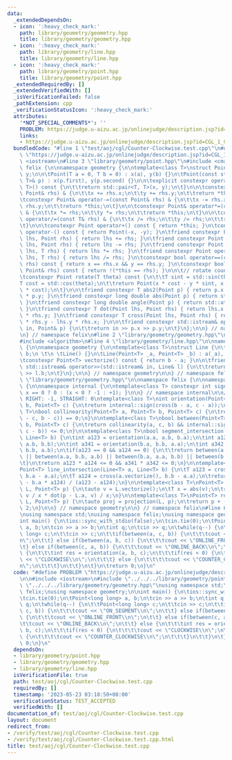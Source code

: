 ```yaml
---
data:
  _extendedDependsOn:
  - icon: ':heavy_check_mark:'
    path: library/geometry/geometry.hpp
    title: library/geometry/geometry.hpp
  - icon: ':heavy_check_mark:'
    path: library/geometry/line.hpp
    title: library/geometry/line.hpp
  - icon: ':heavy_check_mark:'
    path: library/geometry/point.hpp
    title: library/geometry/point.hpp
  _extendedRequiredBy: []
  _extendedVerifiedWith: []
  _isVerificationFailed: false
  _pathExtension: cpp
  _verificationStatusIcon: ':heavy_check_mark:'
  attributes:
    '*NOT_SPECIAL_COMMENTS*': ''
    PROBLEM: https://judge.u-aizu.ac.jp/onlinejudge/description.jsp?id=CGL_1_C
    links:
    - https://judge.u-aizu.ac.jp/onlinejudge/description.jsp?id=CGL_1_C
  bundledCode: "#line 1 \"test/aoj/cgl/Counter-Clockwise.test.cpp\"\n#define PROBLEM\
    \ \"https://judge.u-aizu.ac.jp/onlinejudge/description.jsp?id=CGL_1_C\"\n\n#include\
    \ <iostream>\n#line 3 \"library/geometry/point.hpp\"\n#include <cmath>\n\nnamespace\
    \ felix {\n\nnamespace geometry {\n\ntemplate<class T>\nstruct Point {\n\tT x,\
    \ y;\n\n\tPoint(T a = 0, T b = 0) : x(a), y(b) {}\n\tPoint(const std::pair<T,\
    \ T>& p) : x(p.first), y(p.second) {}\n\n\texplicit constexpr operator std::pair<T,\
    \ T>() const {\n\t\treturn std::pair<T, T>(x, y);\n\t}\n\n\tconstexpr Point& operator+=(const\
    \ Point& rhs) & {\n\t\tx += rhs.x;\n\t\ty += rhs.y;\n\t\treturn *this;\n\t}\n\n\
    \tconstexpr Point& operator-=(const Point& rhs) & {\n\t\tx -= rhs.x;\n\t\ty -=\
    \ rhs.y;\n\t\treturn *this;\n\t}\n\n\tconstexpr Point& operator*=(const T& rhs)\
    \ & {\n\t\tx *= rhs;\n\t\ty *= rhs;\n\t\treturn *this;\n\t}\n\n\tconstexpr Point&\
    \ operator/=(const T& rhs) & {\n\t\tx /= rhs;\n\t\ty /= rhs;\n\t\treturn *this;\n\
    \t}\n\n\tconstexpr Point operator+() const { return *this; }\n\tconstexpr Point\
    \ operator-() const { return Point(-x, -y); }\n\tfriend constexpr Point operator+(Point\
    \ lhs, Point rhs) { return lhs += rhs; }\n\tfriend constexpr Point operator-(Point\
    \ lhs, Point rhs) { return lhs -= rhs; }\n\tfriend constexpr Point operator*(Point\
    \ lhs, T rhs) { return lhs *= rhs; }\n\tfriend constexpr Point operator/(Point\
    \ lhs, T rhs) { return lhs /= rhs; }\n\tconstexpr bool operator==(const Point&\
    \ rhs) const { return x == rhs.x && y == rhs.y; }\n\tconstexpr bool operator!=(const\
    \ Point& rhs) const { return !(*this == rhs); }\n\n\t// rotate counter-clockwise\n\
    \tconstexpr Point rotate(T theta) const {\n\t\tT sint = std::sin(theta);\n\t\t\
    T cost = std::cos(theta);\n\t\treturn Point(x * cost - y * sint, x * sint + y\
    \ * cost);\n\t}\n\n\tfriend constexpr T abs2(Point p) { return p.x * p.x + p.y\
    \ * p.y; }\n\tfriend constexpr long double abs(Point p) { return std::sqrt(abs2(p));\
    \ }\n\tfriend constexpr long double angle(Point p) { return std::atan2(p.y, p.x);\
    \ }\n\tfriend constexpr T dot(Point lhs, Point rhs) { return lhs.x * rhs.x + lhs.y\
    \ * rhs.y; }\n\tfriend constexpr T cross(Point lhs, Point rhs) { return lhs.x\
    \ * rhs.y - lhs.y * rhs.x; }\n\n\tfriend constexpr std::istream& operator>>(std::istream&\
    \ in, Point& p) {\n\t\treturn in >> p.x >> p.y;\n\t}\n};\n\n} // namespace geometry\n\
    \n} // namespace felix\n#line 2 \"library/geometry/geometry.hpp\"\n#include <vector>\n\
    #include <algorithm>\n#line 4 \"library/geometry/line.hpp\"\n\nnamespace felix\
    \ {\n\nnamespace geometry {\n\ntemplate<class T>\nstruct Line {\n\tPoint<T> a,\
    \ b;\n \t\n \tLine() {}\n\tLine(Point<T> _a, Point<T> _b) : a(_a), b(_b) {}\n\n\
    \tconstexpr Point<T> vectorize() const { return b - a; }\n\n\tfriend constexpr\
    \ std::istream& operator>>(std::istream& in, Line& l) {\n\t\treturn in >> l.a\
    \ >> l.b;\n\t}\n};\n\n} // namespace geometry\n\n} // namespace felix\n#line 6\
    \ \"library/geometry/geometry.hpp\"\n\nnamespace felix {\n\nnamespace geometry\
    \ {\n\nnamespace internal {\n\ntemplate<class T> constexpr int sign(T x) { return\
    \ x == 0 ? 0 : (x < 0 ? -1 : +1); }\n\n} // namespace internal\n\n// LEFT: +1,\
    \ RIGHT: -1, STRAIGHT: 0\ntemplate<class T>\nint orientation(Point<T> a, Point<T>\
    \ b, Point<T> c) {\n\treturn internal::sign(cross(b - a, c - a));\n}\n\ntemplate<class\
    \ T>\nbool collinearity(Point<T> a, Point<T> b, Point<T> c) {\n\treturn internal::sign(cross(a\
    \ - c, b - c)) == 0;\n}\n\ntemplate<class T>\nbool between(Point<T> a, Point<T>\
    \ b, Point<T> c) {\n\treturn collinearity(a, c, b) && internal::sign(dot(a - b,\
    \ c - b)) <= 0;\n}\n\ntemplate<class T>\nbool segment_intersection(Line<T> a,\
    \ Line<T> b) {\n\tint a123 = orientation(a.a, a.b, b.a);\n\tint a124 = orientation(a.a,\
    \ a.b, b.b);\n\tint a341 = orientation(b.a, b.b, a.a);\n\tint a342 = orientation(b.a,\
    \ b.b, a.b);\n\tif(a123 == 0 && a124 == 0) {\n\t\treturn between(a.a, b.a, a.b)\
    \ || between(a.a, b.b, a.b) || between(b.a, a.a, b.b) || between(b.a, a.b, b.b);\n\
    \t}\n\treturn a123 * a124 <= 0 && a341 * a342 <= 0;\n}\n\ntemplate<class T>\n\
    Point<T> line_intersection(Line<T> a, Line<T> b) {\n\tT a123 = cross(a.vectorize(),\
    \ b.a - a.a);\n\tT a124 = cross(a.vectorize(), b.b - a.a);\n\treturn (b.b * a123\
    \ - b.a * a124) / (a123 - a124);\n}\n\ntemplate<class T>\nPoint<T> projection(Line<T>\
    \ L, Point<T> p) {\n\tauto v = L.vectorize();\n\tT x = abs(v);\n\treturn L.a +\
    \ v / x * dot(p - L.a, v) / x;\n}\n\ntemplate<class T>\nPoint<T> reflection(Line<T>\
    \ L, Point<T> p) {\n\tauto proj = projection(L, p);\n\treturn p + (proj - p) *\
    \ 2;\n}\n\n} // namespace geometry\n\n} // namespace felix\n#line 6 \"test/aoj/cgl/Counter-Clockwise.test.cpp\"\
    \nusing namespace std;\nusing namespace felix;\nusing namespace geometry;\n\n\
    int main() {\n\tios::sync_with_stdio(false);\n\tcin.tie(0);\n\tPoint<long long>\
    \ a, b;\n\tcin >> a >> b;\n\tint q;\n\tcin >> q;\n\twhile(q--) {\n\t\tPoint<long\
    \ long> c;\n\t\tcin >> c;\n\t\tif(between(a, c, b)) {\n\t\t\tcout << \"ON_SEGMENT\\\
    n\";\n\t\t} else if(between(a, b, c)) {\n\t\t\tcout << \"ONLINE_FRONT\\n\";\n\t\
    \t} else if(between(c, a, b)) {\n\t\t\tcout << \"ONLINE_BACK\\n\";\n\t\t} else\
    \ {\n\t\t\tint res = orientation(a, b, c);\n\t\t\tif(res < 0) {\n\t\t\t\tcout\
    \ << \"CLOCKWISE\\n\";\n\t\t\t} else {\n\t\t\t\tcout << \"COUNTER_CLOCKWISE\\\
    n\";\n\t\t\t}\n\t\t}\n\t}\n\treturn 0;\n}\n"
  code: "#define PROBLEM \"https://judge.u-aizu.ac.jp/onlinejudge/description.jsp?id=CGL_1_C\"\
    \n\n#include <iostream>\n#include \"../../../library/geometry/point.hpp\"\n#include\
    \ \"../../../library/geometry/geometry.hpp\"\nusing namespace std;\nusing namespace\
    \ felix;\nusing namespace geometry;\n\nint main() {\n\tios::sync_with_stdio(false);\n\
    \tcin.tie(0);\n\tPoint<long long> a, b;\n\tcin >> a >> b;\n\tint q;\n\tcin >>\
    \ q;\n\twhile(q--) {\n\t\tPoint<long long> c;\n\t\tcin >> c;\n\t\tif(between(a,\
    \ c, b)) {\n\t\t\tcout << \"ON_SEGMENT\\n\";\n\t\t} else if(between(a, b, c))\
    \ {\n\t\t\tcout << \"ONLINE_FRONT\\n\";\n\t\t} else if(between(c, a, b)) {\n\t\
    \t\tcout << \"ONLINE_BACK\\n\";\n\t\t} else {\n\t\t\tint res = orientation(a,\
    \ b, c);\n\t\t\tif(res < 0) {\n\t\t\t\tcout << \"CLOCKWISE\\n\";\n\t\t\t} else\
    \ {\n\t\t\t\tcout << \"COUNTER_CLOCKWISE\\n\";\n\t\t\t}\n\t\t}\n\t}\n\treturn\
    \ 0;\n}\n"
  dependsOn:
  - library/geometry/point.hpp
  - library/geometry/geometry.hpp
  - library/geometry/line.hpp
  isVerificationFile: true
  path: test/aoj/cgl/Counter-Clockwise.test.cpp
  requiredBy: []
  timestamp: '2023-05-23 03:18:50+08:00'
  verificationStatus: TEST_ACCEPTED
  verifiedWith: []
documentation_of: test/aoj/cgl/Counter-Clockwise.test.cpp
layout: document
redirect_from:
- /verify/test/aoj/cgl/Counter-Clockwise.test.cpp
- /verify/test/aoj/cgl/Counter-Clockwise.test.cpp.html
title: test/aoj/cgl/Counter-Clockwise.test.cpp
---
```


